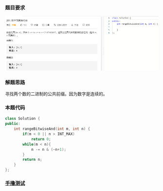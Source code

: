 ### 题目要求

![](pic/201.png)

### 解题思路

寻找两个数的二进制的公共前缀。因为数字是连续的。

### 本题代码

```c++
class Solution {
public:
    int rangeBitwiseAnd(int m, int n) {
        if(m < 0 || n > INT_MAX)
            return 0;
        while(m < n){
            n -= n & (~n+1);
        }
        return n;
    }
};
```

### [手撸测试](https://leetcode-cn.com/problems/bitwise-and-of-numbers-range/)  

